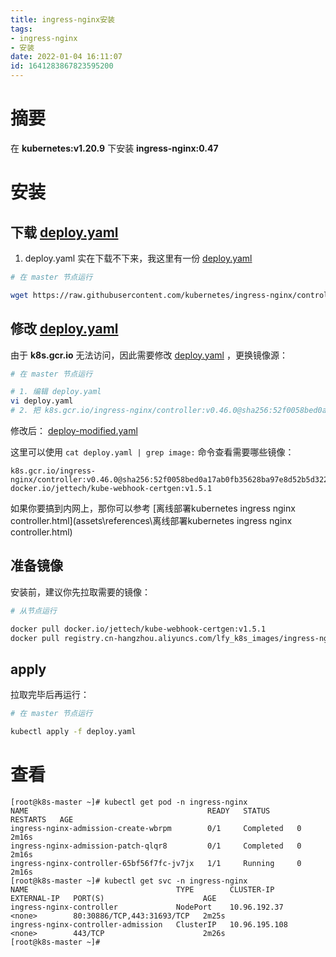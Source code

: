 ```yaml
---
title: ingress-nginx安装
tags: 
- ingress-nginx
- 安装
date: 2022-01-04 16:11:07
id: 1641283867823595200
---
```

# 摘要

在 **kubernetes:v1.20.9** 下安装 **ingress-nginx:0.47** 

# 安装

## 下载  [deploy.yaml](assets\data\deploy.yaml) 

1. deploy.yaml 实在下载不下来，我这里有一份 [deploy.yaml](assets\data\deploy.yaml) 

```sh
# 在 master 节点运行

wget https://raw.githubusercontent.com/kubernetes/ingress-nginx/controller-v0.47.0/deploy/static/provider/baremetal/deploy.yaml

```

## 修改 [deploy.yaml](assets\data\deploy.yaml) 

由于 **k8s.gcr.io** 无法访问，因此需要修改 [deploy.yaml](assets\data\deploy.yaml) ，更换镜像源：

```sh
# 在 master 节点运行

# 1. 编辑 deploy.yaml
vi deploy.yaml
# 2. 把 k8s.gcr.io/ingress-nginx/controller:v0.46.0@sha256:52f0058bed0a17ab0fb35628ba97e8d52b5d32299fbc03cc0f6c7b9ff036b61a 修改为 registry.cn-hangzhou.aliyuncs.com/lfy_k8s_images/ingress-nginx-controller:v0.46.0
```

修改后： [deploy-modified.yaml](assets\data\deploy-modified.yaml) 

这里可以使用 `cat deploy.yaml | grep image:` 命令查看需要哪些镜像：

```
k8s.gcr.io/ingress-nginx/controller:v0.46.0@sha256:52f0058bed0a17ab0fb35628ba97e8d52b5d32299fbc03cc0f6c7b9ff036b61a
docker.io/jettech/kube-webhook-certgen:v1.5.1
```

如果你要搞到内网上，那你可以参考  [离线部署kubernetes ingress nginx controller.html](assets\references\离线部署kubernetes ingress nginx controller.html) 

## 准备镜像

安装前，建议你先拉取需要的镜像：

```sh
# 从节点运行

docker pull docker.io/jettech/kube-webhook-certgen:v1.5.1
docker pull registry.cn-hangzhou.aliyuncs.com/lfy_k8s_images/ingress-nginx-controller:v0.46.0
```

## apply

拉取完毕后再运行：

```sh
# 在 master 节点运行

kubectl apply -f deploy.yaml

```

# 查看

```
[root@k8s-master ~]# kubectl get pod -n ingress-nginx 
NAME                                        READY   STATUS      RESTARTS   AGE
ingress-nginx-admission-create-wbrpm        0/1     Completed   0          2m16s
ingress-nginx-admission-patch-qlqr8         0/1     Completed   0          2m16s
ingress-nginx-controller-65bf56f7fc-jv7jx   1/1     Running     0          2m16s
[root@k8s-master ~]# kubectl get svc -n ingress-nginx 
NAME                                 TYPE        CLUSTER-IP      EXTERNAL-IP   PORT(S)                      AGE
ingress-nginx-controller             NodePort    10.96.192.37    <none>        80:30886/TCP,443:31693/TCP   2m25s
ingress-nginx-controller-admission   ClusterIP   10.96.195.108   <none>        443/TCP                      2m26s
[root@k8s-master ~]#
```











